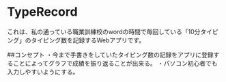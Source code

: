 # TypeRecord
これは、私の通っている職業訓練校のwordの時間で毎回している「10分タイピング」のタイピング数を記録するWebアプリです。


##コンセプト
・今まで手書きをしていたタイピング数の記録をアプリに登録することによってグラフで成績を振り返ることが出来る。
・パソコン初心者でも入力しやすいようにする。


